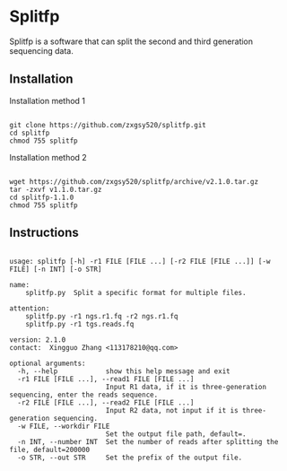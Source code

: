 # Splitfp
Splitfp is a software that can split the second and third generation sequencing data.
## Installation
Installation method 1
<pre><code>
git clone https://github.com/zxgsy520/splitfp.git
cd splitfp
chmod 755 splitfp
</code></pre>

Installation method 2
<pre><code>
wget https://github.com/zxgsy520/splitfp/archive/v2.1.0.tar.gz
tar -zxvf v1.1.0.tar.gz
cd splitfp-1.1.0
chmod 755 splitfp
</code></pre>

## Instructions
<pre><code>
usage: splitfp [-h] -r1 FILE [FILE ...] [-r2 FILE [FILE ...]] [-w FILE] [-n INT] [-o STR]

name:
    splitfp.py  Split a specific format for multiple files.

attention:
    splitfp.py -r1 ngs.r1.fq -r2 ngs.r1.fq
    splitfp.py -r1 tgs.reads.fq

version: 2.1.0
contact:  Xingguo Zhang <113178210@qq.com>        

optional arguments:
  -h, --help            show this help message and exit
  -r1 FILE [FILE ...], --read1 FILE [FILE ...]
                        Input R1 data, if it is three-generation sequencing, enter the reads sequence.
  -r2 FILE [FILE ...], --read2 FILE [FILE ...]
                        Input R2 data, not input if it is three-generation sequencing.
  -w FILE, --workdir FILE
                        Set the output file path, default=.
  -n INT, --number INT  Set the number of reads after splitting the file, default=200000
  -o STR, --out STR     Set the prefix of the output file.
</code></pre>
